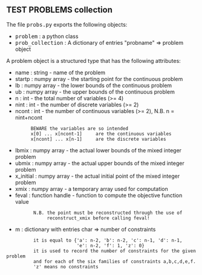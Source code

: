 ## TEST PROBLEMS collection
The file <tt>probs.py</tt> exports the following objects:
- <tt>problem</tt> : a python class
- <tt>prob_collection</tt> : A dictionary of entries "probname" => problem object

A problem object is a structured type that has the following attributes:
- name   : string - name of the problem
- startp : numpy array - the starting point for the continuous problem
- lb     : numpy array - the lower bounds of the continuous problem
- ub     : numpy array - the upper bounds of the continuous problem
- n      : int - the total number of variables (>= 4)
- nint   : int - the number of discrete variables (>= 2)
- ncont  : int - the number of continuous variables (>= 2), N.B. n = nint+ncont<br>
```     
         BEWARE the variables are so intended
         x[0] ... x[ncont-1]     are the continuous variables
         x[ncont] ... x[n-1]     are the discrete variables
```
- lbmix  : numpy array - the actual lower bounds of the mixed integer problem
- ubmix  : numpy array - the actual upper bounds of the mixed integer problem
- x_initial : numpy array - the actual initial point of the mixed integer problem
- xmix   : numpy array - a temporary array used for computation
- feval  : function handle - function to compute the objective function value
```
          N.B. the point must be reconstructed through the use of
               reconstruct_xmix before calling feval!
```
- m      : dictionary with entries char => number of constraints
```
          it is equal to {'a': n-2, 'b': n-2, 'c': n-1, 'd': n-1,
                          'e': n-2, 'f': 1, 'z': 0}
          it is used to record the number of constraints for the given problem
          and for each of the six families of constraints a,b,c,d,e,f.
          'z' means no constraints
```
